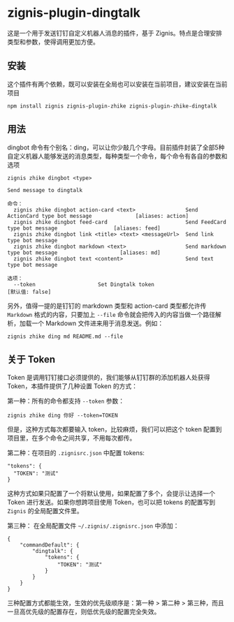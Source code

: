 # zignis-plugin-dingtalk

这是一个用于发送钉钉自定义机器人消息的插件，基于 Zignis。特点是合理安排类型和参数，使得调用更加方便。

## 安装

这个插件有两个依赖，既可以安装在全局也可以安装在当前项目，建议安装在当前项目

```
npm install zignis zignis-plugin-zhike zignis-plugin-zhike-dingtalk
```

## 用法

dingbot 命令有个别名：ding，可以让你少敲几个字母。目前插件封装了全部5种自定义机器人能够发送的消息类型，每种类型一个命令，每个命令有各自的参数和选项

```
zignis zhike dingbot <type>

Send message to dingtalk

命令：
  zignis zhike dingbot action-card <text>                Send ActionCard type bot message              [aliases: action]
  zignis zhike dingbot feed-card                         Send FeedCard type bot message                  [aliases: feed]
  zignis zhike dingbot link <title> <text> <messageUrl>  Send link type bot message
  zignis zhike dingbot markdown <text>                   Send markdown type bot message                    [aliases: md]
  zignis zhike dingbot text <content>                    Send text type bot message

选项：
  --token                    Set Dingtalk token                                                          [默认值: false]
```

另外，值得一提的是钉钉的 markdown 类型和 action-card 类型都允许传 `Markdown` 格式的内容，只要加上 `--file` 命令就会把传入的内容当做一个路径解析，加载一个 Markdown 文件进来用于消息发送。例如：

```
zignis zhike ding md README.md --file
```

## 关于 Token

Token 是调用钉钉接口必须提供的，我们能够从钉钉群的添加机器人处获得 Token，本插件提供了几种设置 Token 的方式：

第一种：所有的命令都支持 `--token` 参数：

```
zignis zhike ding 你好 --token=TOKEN
```

但是，这种方式每次都要输入 token，比较麻烦，我们可以把这个 token 配置到项目里，在多个命令之间共享，不用每次都传。

第二种：在项目的 `.zignisrc.json` 中配置 tokens:

```
"tokens": {
  "TOKEN": "测试"
}
```

这种方式如果只配置了一个将默认使用，如果配置了多个，会提示让选择一个 Token 进行发送。如果你想跨项目使用 Token，也可以把 tokens 的配置写到 `Zignis` 的全局配置文件里。

第三种： 在全局配置文件 `~/.zignis/.zignisrc.json` 中添加：

```
{
    "commandDefault": {
        "dingtalk": {
            "tokens": {
                "TOKEN": "测试"
            }
        }
    }
}
```

三种配置方式都能生效，生效的优先级顺序是：第一种 > 第二种 > 第三种，而且一旦高优先级的配置存在，则低优先级的配置完全失效。
